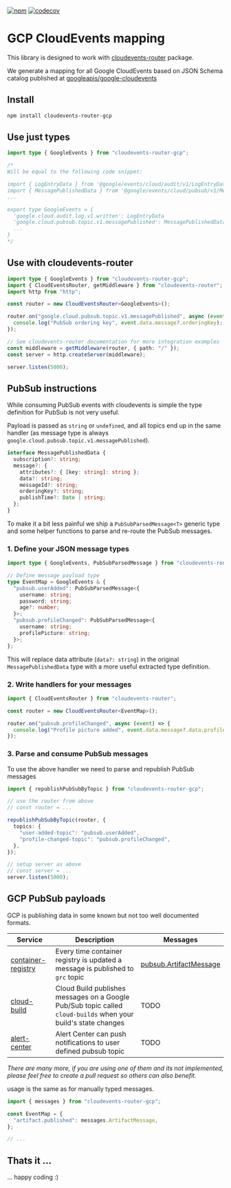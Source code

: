[![npm](https://img.shields.io/npm/v/cloudevents-router-gcp?label=cloudevents-router-gcp&logo=npm)](https://www.npmjs.com/package/cloudevents-router-gcp)
[![codecov](https://codecov.io/gh/stackables/cloudevents-router-gcp/branch/main/graph/badge.svg?token=aG61BAKNaU)](https://codecov.io/gh/stackables/cloudevents-router-gcp)

# GCP CloudEvents mapping

This library is designed to work with [cloudevents-router](https://github.com/stackables/cloudevents-router) package.

We generate a mapping for all Google CloudEvents based on JSON Schema catalog published at [googleapis/google-cloudevents](https://github.com/googleapis/google-cloudevents)

## Install

```bash
npm install cloudevents-router-gcp
```

## Use just types

```typescript
import type { GoogleEvents } from "cloudevents-router-gcp";

/*
Will be equal to the following code snippet:

import { LogEntryData } from '@google/events/cloud/audit/v1/LogEntryData'
import { MessagePublishedData } from '@google/events/cloud/pubsub/v1/MessagePublishedData'
...

export type GoogleEvents = {
  'google.cloud.audit.log.v1.written': LogEntryData
  'google.cloud.pubsub.topic.v1.messagePublished': MessagePublishedData
  ...
}
*/
```

## Use with cloudevents-router

```typescript
import type { GoogleEvents } from "cloudevents-router-gcp";
import { CloudEventsRouter, getMiddleware } from "cloudevents-router";
import http from "http";

const router = new CloudEventsRouter<GoogleEvents>();

router.on("google.cloud.pubsub.topic.v1.messagePublished", async (event) => {
  console.log("PubSub ordering key", event.data.message?.orderingKey);
});

// See cloudevents-router documentation for more integration examples
const middleware = getMiddleware(router, { path: "/" });
const server = http.createServer(middleware);

server.listen(5000);
```

## PubSub instructions

While consuming PubSub events with cloudevents is simple the type definition for PubSub is not very useful.

Payload is passed as `string` or `undefined`, and all topics end up in the same handler (as message type is always `google.cloud.pubsub.topic.v1.messagePublished`).

```typescript
interface MessagePublishedData {
  subscription?: string;
  message?: {
    attributes?: { [key: string]: string };
    data?: string;
    messageId?: string;
    orderingKey?: string;
    publishTime?: Date | string;
  };
}
```

To make it a bit less painful we ship a `PubSubParsedMessage<T>` generic type and some helper functions to parse and re-route the PubSub messages.

### 1. Define your JSON message types

```typescript
import type { GoogleEvents, PubSubParsedMessage } from "cloudevents-router-gcp";

// Define message payload type
type EventMap = GoogleEvents & {
  "pubsub.userAdded": PubSubParsedMessage<{
    username: string;
    password: string;
    age?: number;
  }>;
  "pubsub.profileChanged": PubSubParsedMessage<{
    username: string;
    profilePicture: string;
  }>;
};
```

This will replace data attribute (`data?: string`) in the original `MessagePublishedData` type with a more useful extracted type definition.

### 2. Write handlers for your messages

```typescript
import { CloudEventsRouter } from "cloudevents-router";

const router = new CloudEventsRouter<EventMap>();

router.on("pubsub.profileChanged", async (event) => {
  console.log("Profile picture added", event.data.message?.data.profilePicture);
});
```

### 3. Parse and consume PubSub messages

To use the above handler we need to parse and republish PubSub messages

```typescript
import { republishPubSubByTopic } from "cloudevents-router-gcp";

// use the router from above
// const router = ...

republishPubSubByTopic(router, {
  topics: {
    "user-added-topic": "pubsub.userAdded",
    "profile-changed-topic": "pubsub.profileChanged",
  },
});

// setup server as above
// const server = ...
server.listen(5000);
```

## GCP PubSub payloads

GCP is publishing data in some known but not too well documented formats.

| Service                                                                                          | Description                                                                                                    | Messages                                                                                                      |
| ------------------------------------------------------------------------------------------------ | -------------------------------------------------------------------------------------------------------------- | ------------------------------------------------------------------------------------------------------------- |
| [container-registry](https://cloud.google.com/container-registry/docs/configuring-notifications) | Every time container registry is updated a message is published to `grc` topic                                 | [pubsub.ArtifactMessage](https://github.com/stackables/cloudevents-router-gcp/blob/main/src/gcp/artifacts.ts) |
| [cloud-build](https://cloud.google.com/build/docs/subscribe-build-notifications)                 | Cloud Build publishes messages on a Google Pub/Sub topic called `cloud-builds` when your build's state changes | TODO                                                                                                          |
| [alert-center](https://developers.google.com/admin-sdk/alertcenter/guides/notifications)         | Alert Center can push notifications to user defined pubsub topic                                               | TODO                                                                                                          |

_There are many more, if you are using one of them and its not implemented, please feel free to create a pull request so others can also benefit._

usage is the same as for manually typed messages.

```typescript
import { messages } from "cloudevents-router-gcp";

const EventMap = {
  "artifact.published": messages.ArtifactMessage,
};

// ...
```

## Thats it ...

... happy coding :)
